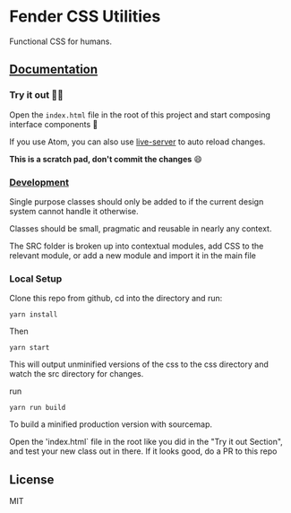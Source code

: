 # Fender CSS Utilities

Functional CSS for humans.

## [Documentation](https://fenderdigital.github.io/css-utilities/intro/)

### Try it out :runner::dash:

Open the `index.html` file in the root of this project and start composing interface components :rocket:

If you use Atom, you can also use [live-server](https://atom.io/packages/atom-live-server) to auto reload changes.

**This is a scratch pad, don't commit the changes** :smile:

### [Development](https://fenderdigital.github.io/tachyons/development/)

Single purpose classes should only be added to if the current design system cannot handle it otherwise.

Classes should be small, pragmatic and reusable in nearly any context.

The SRC folder is broken up into contextual modules, add CSS to the relevant module, or add a new module and import it in the main file

### Local Setup

Clone this repo from github, cd into the directory and run:

`yarn install`

Then

```yarn start```

This will output unminified versions of the css to the css directory and watch the src directory for changes.

run

```yarn run build```

To build a minified production version with sourcemap.

Open the 'index.html` file in the root like you did in the "Try it out Section", and test your new class out in there. If it looks good, do a PR to this repo


## License

MIT
